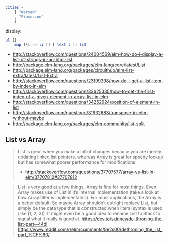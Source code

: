 ```elm
cities =
    [ "Warsaw"
    , "Piaseczno"
    ]
```

display:

```elm
ul []
    map (\l -> li [] [ text l ]) lst
```

- http://stackoverflow.com/questions/24004569/elm-how-do-i-display-a-list-of-strings-in-an-html-list
- http://package.elm-lang.org/packages/elm-lang/core/latest/List
- http://package.elm-lang.org/packages/circuithub/elm-list-extra/latest/List-Extra
- http://stackoverflow.com/questions/23199398/how-do-i-get-a-list-item-by-index-in-elm
- http://stackoverflow.com/questions/33625335/how-to-get-the-first-index-of-a-given-element-in-array-list-in-elm
- http://stackoverflow.com/questions/34252924/position-of-element-in-list
- http://stackoverflow.com/questions/31932683/transpose-in-elm-without-maybe
- http://package.elm-lang.org/packages/elm-community/list-split

## List vs Array

> List is great when you make a lot of changes because you are merely updating linked list pointers, whereas Array is great for speedy lookup but has somewhat poorer performance for modifications
> - http://stackoverflow.com/questions/37707577/array-vs-list-in-elm/37707812#37707812

>List is very good at a few things, Array is fine for most things. Even Array makes use of List in it’s internal implementation (take a look at how Array.filter is implementated). For most applications, the Array is a better default. So maybe Array shouldn’t outright replace List, but simply be the data type that is constructed when literal syntax is used (like [1, 2, 3]). It might even be a good idea to rename List to Stack to signal what it really is good at. https://dev.to/skinney/de-throning-the-list-part--44dl https://www.reddit.com/r/elm/comments/8e2s00/dethroning_the_list_part_%CF%80/